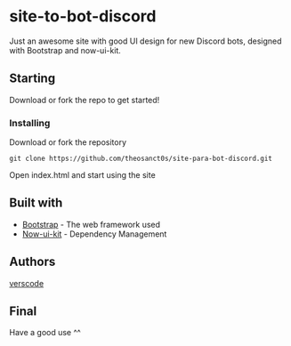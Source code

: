 # site-to-bot-discord
Just an awesome site with good UI design for new Discord bots, designed with Bootstrap and now-ui-kit.

## Starting

Download or fork the repo to get started!

### Installing

Download or fork the repository

```
git clone https://github.com/theosanct0s/site-para-bot-discord.git
```

Open index.html and start using the site

## Built with

* [Bootstrap](https://getbootstrap.com/) - The web framework used
* [Now-ui-kit](https://demos.creative-tim.com/now-ui-kit/index.html) - Dependency Management

## Authors

[verscode](https://github.com/theosanct0s)


## Final

Have a good use ^^

